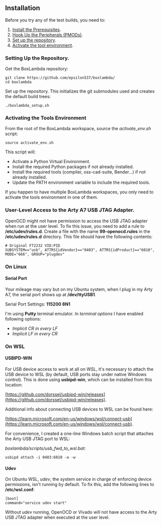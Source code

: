 ## Installation

Before you try any of the test builds, you need to:

1. [Install the Prerequisites](prerequisites.md).
2. [Hook Up the Peripherals (PMODs)](pmods.md).
3. [Set up the repository](#setting-up-the-repository).
4. [Activate the tool environment](#activating-the-tools-environment).

### Setting Up the Repository.

Get the BoxLambda repository:
```
git clone https://github.com/epsilon537/boxlambda/
cd boxlambda
```
Set up the repository. This initializes the git submodules used and creates the default build trees:
```
./boxlambda_setup.sh
```

### Activating the Tools Environment

From the root of the BoxLambda workspace, source the *activate_env.sh* script:
```
source activate_env.sh
```

This script will:
- Activate a Python Virtual Environment.
- Install the required Python packages if not already installed.
- Install the required tools (compiler, oss-cad-suite, Bender...) if not already installed.
- Update the PATH environment variable to include the required tools.

If you happen to have multiple BoxLambda workspaces, you only need to activate the tools environment in one of them.

### User-Level Access to the Arty A7 USB JTAG Adapter.

OpenOCD might not have permission to access the USB JTAG adapter when run at the user level. To fix this issue, you need to add a rule to **/etc/udev/rules.d**.
Create a file with the name **99-openocd.rules** in the **/etc/udev/rules.d** directory. This file should have the following contents:

```
# Original FT2232 VID:PID
SUBSYSTEM=="usb", ATTRS{idVendor}=="0403", ATTRS{idProduct}=="6010", MODE="666", GROUP="plugdev"

```

### On Linux

#### Serial Port
Your mileage may vary but on my Ubuntu system, when I plug in my Arty A7, the serial port shows up at **/dev/ttyUSB1**.

Serial Port Settings: **115200 8N1**

I'm using **Putty** terminal emulator. In *terminal options* I have enabled following options:
- *Implicit CR in every LF*
- *Implicit LF in every CR*

### On WSL

#### USBIPD-WIN

For USB device access to work at all on WSL, it's necessary to attach the USB device to WSL (by default, USB ports stay under native Windows control). This is done using **usbipd-win**, which can be installed from this location:

[https://github.com/dorssel/usbipd-win/releases](https://github.com/dorssel/usbipd-win/releases).

Additional info about connecting USB devices to WSL can be found here:

[https://learn.microsoft.com/en-us/windows/wsl/connect-usb](https://learn.microsoft.com/en-us/windows/wsl/connect-usb).

For convenience, I created a one-line Windows batch script that attaches the Arty USB JTAG port to WSL:

*boxlambda/scripts/usb_fwd_to_wsl.bat*:

```
usbipd attach -i 0403:6010 -a -w
```

#### Udev

On Ubuntu WSL, *udev*, the system service in charge of enforcing device permissions, isn't running by default. To fix this, add the following lines to **/etc/wsl.conf**:

```
[boot]
command="service udev start"
```

Without *udev* running, OpenOCD or Vivado will not have access to the Arty USB JTAG adapter when executed at the user level.
